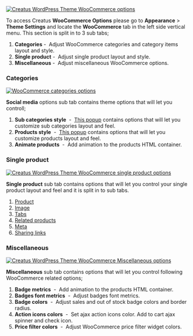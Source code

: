 <div class="thz-lightbox-gallery" markdown="1">
<div class="thz-doc-image max">
<a class="thz-lightbox mfp-image" href="../../docs-media/woocommerce-options.jpg" data-mfp-title="Creatus WordPress Theme WooCommerce options" data-modal-size="large">
	<img src="../../docs-media/woocommerce-options.jpg" alt="Creatus WordPress Theme WooCommerce options" />
</a>
</div>

<div id="search" markdown="1">

To access Creatus __WooCommerce Options__ please go to __Appearance__ >  __Theme Settings__ and locate the __WooCommerce__ tab in the left side vertical menu. This section is split in to 3 sub tabs; 

1. __Categories__&nbsp;-&nbsp; Adjust WooCommerce categories and category items layout and style. 
1. __Single product__&nbsp;-&nbsp; Adjust single product layout and style.
1. __Miscellaneous__&nbsp;-&nbsp; Adjust miscellaneous WooCommerce options. 

</div>

### Categories
<div class="thz-doc-image max">
<a class="thz-lightbox mfp-image" href="../../docs-media/woocommerce-categories-options.jpg" data-mfp-title="Creatus WordPress Theme WooCommerce categories options" data-modal-size="large">
	<img src="../../docs-media/woocommerce-categories-options.jpg" alt="WooCommerce categories options" />
</a>
</div>


__Social media__ options sub tab contains theme options that will let you controll;

1. __Sub categories style__ &nbsp;-&nbsp; <a class="thz-lightbox mfp-image" href="../../docs-media/woocommerce-subcategory-options.jpg" data-mfp-title="Creatus WordPress Theme WooCommerce sub categories options" data-modal-size="large">This popup</a> contains options that will let you customize sub categories layout and feel. 
1. __Products style__ &nbsp;-&nbsp;  <a class="thz-lightbox mfp-image" href="../../docs-media/woocommerce-products-options.jpg" data-mfp-title="Creatus WordPress Theme WooCommerce category products options" data-modal-size="large">This popup</a> contains options that will let you customize products layout and feel.
1. __Animate products__ &nbsp;-&nbsp; Add animation to the products HTML container.
 


### Single product
<div class="thz-doc-image max">
<a class="thz-lightbox mfp-image" href="../../docs-media/woocommerce-single-product-options.jpg" data-mfp-title="Creatus WordPress Theme WooCommerce single product options" data-modal-size="large">
	<img src="../../docs-media/woocommerce-single-product-options.jpg" alt="Creatus WordPress Theme WooCommerce single product options" />
</a>
</div>


__Single product__ sub tab contains options that will let you control your single product layout and feel and it is split in to sub tabs.


1. <a class="thz-lightbox mfp-image" href="../../docs-media/woo-product-tab-options.jpg" data-mfp-title="Creatus WordPress Theme Single product sub tab" data-modal-size="large"> Product </a>
1. <a class="thz-lightbox mfp-image" href="../../docs-media/woo-image-tab-options.jpg" data-mfp-title="Creatus WordPress Theme Single product image sub tab" data-modal-size="large"> Image </a>
1. <a class="thz-lightbox mfp-image" href="../../docs-media/woo-tabs-options.jpg" data-mfp-title="Creatus WordPress Theme Single product tabs sub tab" data-modal-size="large"> Tabs </a>
1. <a class="thz-lightbox mfp-image" href="../../docs-media/woo-related-tab-options.jpg" data-mfp-title="Creatus WordPress Theme Single product related sub tab" data-modal-size="large"> Related products </a>
1. <a class="thz-lightbox mfp-image" href="../../docs-media/woo-meta-tab-options.jpg" data-mfp-title="Creatus WordPress Theme Single product meta sub tab" data-modal-size="large"> Meta </a>
1. <a class="thz-lightbox mfp-image" href="../../docs-media/woo-sharing-links-tab.jpg" data-mfp-title="Creatus WordPress Theme Single product sharing links sub tab" data-modal-size="large"> Sharing links </a>




### Miscellaneous
<div class="thz-doc-image max">
<a class="thz-lightbox mfp-image" href="../../docs-media/woocommerce-miscellaneous-options.jpg" data-mfp-title="Creatus WordPress Theme WooCommerce Miscellaneous options" data-modal-size="large">
	<img src="../../docs-media/woocommerce-miscellaneous-options.jpg" alt="Creatus WordPress Theme WooCommerce Miscellaneous options" />
</a>
</div>


__Miscellaneous__ sub tab contains options that will let you control following  WooCommerce related options;

1. __Badge metrics__ &nbsp;-&nbsp; Add animation to the products HTML container.
1. __Badges font metrics__ &nbsp;-&nbsp; Adjust badges font metrics.
1. __Badge colors__ &nbsp;-&nbsp; Adjust sales and out of stock badge colors and border radius.
1. __Action icons colors__ &nbsp;-&nbsp; Set ajax action icons color. Add to cart ajax spinner and check icon.
1. __Price filter colors__ &nbsp;-&nbsp; Adjust WooCommerce price filter widget colors.


</div>